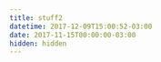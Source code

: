 ```yaml
---
title: stuff2
datetime: 2017-12-09T15:00:52-03:00
date: 2017-11-15T00:00:00-03:00
hidden: hidden
---
```


